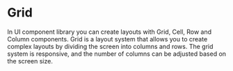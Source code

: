 # Grid

In UI component library you can create layouts with Grid, Cell, Row and Column components.
Grid is a layout system that allows you to create complex layouts by dividing the screen into columns and rows.
The grid system is responsive, and the number of columns can be adjusted based on the screen size.
